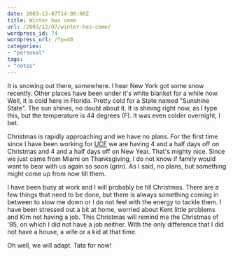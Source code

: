 ```yaml
---
date: 2003-12-07T14:00:00Z
title: Winter has come
url: /2003/12/07/winter-has-come/
wordpress_id: 74
wordpress_url: /?p=40
categories:
- "personal"
tags:
- "notes"
---
```


It is snowing out there, somewhere. I hear New York got some snow recently. Other places have been under it's white blanket for a while now. Well, it is cold here in Florida. Pretty cold for a State named "Sunshine State". The sun shines, no doubt about it. It is shining right now, as I type this, but the temperature is 44 degrees (F). It was even colder overnight, I bet.

Christmas is rapidly approaching and we have no plans. For the first time since I have been working for <a href="http://www.bus.ucf.edu/" title="College of Business, UCF">UCF</a> we are having 4 and a half days off on Christmas and 4 and a half days off on New Year. That's mighty nice. Since we just came from Miami on Thanksgiving, I do not know if family would want to bear with us again so soon (grin). As I said, no plans, but something might come up from now till them.

<!--more-->I have been busy at work and I will probably be till Christmas. There are a few things that need to be done, but there is always something coming in between to slow me down or I do not feel with the energy to tackle them. I have been stressed out a bit at home, worried about Kent little problems and Kim not having a job. This Christmas will remind me the Christmas of '95, on which I did not have a job neither. With the only difference that I did not have a house, a wife or a kid at that time.

Oh well, we will adapt. Tata for now!
